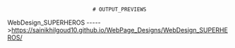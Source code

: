                                # OUTPUT_PREVIEWS
WebDesign_SUPERHEROS ----->https://sainikhilgoud10.github.io/WebPage_Designs/WebDesign_SUPERHEROS/
